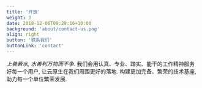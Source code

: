 ```yaml
---
title: '开放'
weight: 3
date: 2018-12-06T09:29:16+10:00
background: 'about/contact-us.png'
align: right
button: '联系我们'
buttonLink: 'contact'
---
```


_上善若水, 水善利万物而不争._ 我们会用认真、专业、踏实、能干的工作精神服务好每一个用户, 让云原生在我们周围更好的落地. 构建更加完备、繁荣的技术基座, 助力每一个单位繁荣发展. 